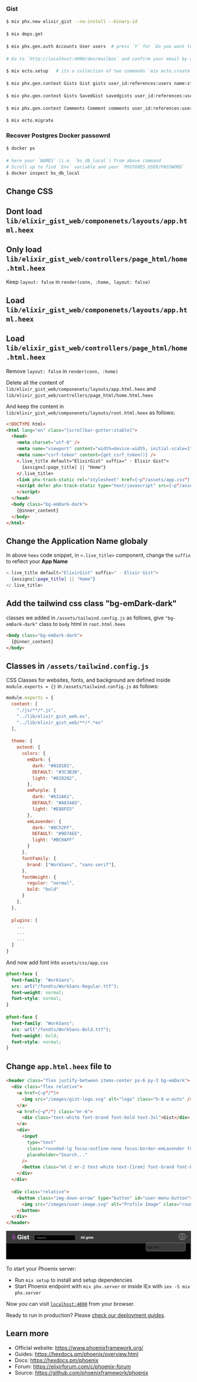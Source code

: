 ### Gist   
    
```bash
$ mix phx.new elixir_gist --no-install --binary-id

$ mix deps.get

$ mix phx.gen.auth Accounts User users  # press `Y` for `Do you want to create a LiveView based authentication system?` 

# Go to `http://localhost:4000/dev/mailbox` and confirm your email by clicking the given link in that page

$ mix ecto.setup   # its a collection of two commands `mix ecto.create` and `mix ecto.migrate`

$ mix phx.gen.context Gists Gist gists user_id:references:users name:string description:text markup_text:text    

$ mix phx.gen.context Gists SavedGist savedgists user_id:references:users gist_id:references:gists  

$ mix phx.gen.context Comments Comment comments user_id:references:users gist_id:references:gists markup_text:text

$ mix ecto.migrate
```    
     
### Recover Postgres Docker passowrd      
```bash
$ docker ps    

# here your `NAMES` (i.e. `bs_db_local`) from above command
# Scroll up to find `Env` variable and your `POSTGRES_USER/PASSWORD`
$ docker inspect bs_db_local   
```    

## Change CSS     
    
## Dont load `lib/elixir_gist_web/componenets/layouts/app.html.heex`      
## Only load `lib/elixir_gist_web/controllers/page_html/home.html.heex`    
Keep `layout: false` in `render(conn, :home, layout: false)`   
    
## Load `lib/elixir_gist_web/componenets/layouts/app.html.heex`      
## Load `lib/elixir_gist_web/controllers/page_html/home.html.heex`     
Remove `layout: false` in `render(conn, :home)`  

Delete all the content of `lib/elixir_gist_web/componenets/layouts/app.html.heex` and `lib/elixir_gist_web/controllers/page_html/home.html.heex`    

And keep the content in `lib/elixir_gist_web/componenets/layouts/root.html.heex` as follows:      
```html
<!DOCTYPE html>
<html lang="en" class="[scrollbar-gutter:stable]">
  <head>
    <meta charset="utf-8" />
    <meta name="viewport" content="width=device-width, initial-scale=1" />
    <meta name="csrf-token" content={get_csrf_token()} />
    <.live_title default="ElixirGist" suffix=" · Elixir Gist">
      {assigns[:page_title] || "Home"}
    </.live_title>
    <link phx-track-static rel="stylesheet" href={~p"/assets/app.css"} />
    <script defer phx-track-static type="text/javascript" src={~p"/assets/app.js"}>
    </script>
  </head>
  <body class="bg-emDark-dark">
    {@inner_content}
  </body>
</html>
```          
    
## Change the Application Name globaly    
In above `heex` code snippet, in `<.live_title>` component, change the `suffix` to reflect your **App Name**    
```elixir
<.live_title default="ElixirGist" suffix=" · Elixir Gist">
  {assigns[:page_title] || "Home"}
</.live_title>
```    
     
## Add the tailwind css class "bg-emDark-dark"   
classes we added in `/assets/tailwind.config.js` as follows, give `"bg-emDark-dark"` class to `body` html in `root.html.heex`    
```html
<body class="bg-emDark-dark">
  {@inner_content}
</body>
```     
    
## Classes in `/assets/tailwind.config.js`  
CSS Classes for websites, fonts, and background are defined inside `module.exports = {}` in `/assets/tailwind.config.js` as follows:    
```js
module.exports = {
  content: [
    "./js/**/*.js",
    "../lib/elixir_gist_web.ex",
    "../lib/elixir_gist_web/**/*.*ex"
  ],

  theme: {
    extend: {
      colors: {
        emDark: {   
          dark: "#010101",
          DEFAULT: "#3C3B3B",
          light: "#828282",
        },
        emPurple: {
          dark: "#631A61",
          DEFAULT: "#A834A5",
          light: "#E88FE5"
        },
        emLavender: {
          dark: "#8C52FF",
          DEFAULT: "#9D74EE",
          light: "#BC9AFF"
        }
      },
      fontFamily: {
        brand: ["WorkSans", "sans-serif"],
      },
      fontWeight: {
        regular: "normal",
        bold: "bold"
      }
    },
  },

  plugins: [
    ...
    ...
    ...
  ]
}  
``` 

And now add font into `assets/css/app.css`   
```css
@font-face {
  font-family: "WorkSans";
  src: url("/fondts/WorkSans-Regular.ttf");
  font-weight: normal;
  font-style: normal;
}

@font-face {
  font-family: "WorkSans";
  src: url("/fondts/WorkSans-Bold.ttf");
  font-weight: bold;
  font-style: normal;
}
```       
    
## Change `app.html.heex` file to    
```html
<header class="flex justify-between items-center px-6 py-3 bg-emDark">
  <div class="flex relative">
    <a href={~p"/"}>
      <img src="/images/gist-logo.svg" alt="logo" class="h-8 w-auto" />
    </a>
    <a href={~p"/"} class="mr-6">
      <div class="text-white font-brand font-bold text-3xl">Gist</div>
    </a>
    <div>
      <input 
        type="text" 
        class="rounded-lg focus:outline-none focus:border-emLavender focus:ring-0 px-3 py-1 bg-emDark-dark placeholder-emDark-light text-white font-brand font-regular text-sm mr-5 border-white" 
        placeholder="Search..."
      />
      <button class="mt-2 mr-2 text-white text-[1rem] font-brand font-bold hover:text-emDark-light">All gists</button>
    </div>
  </div>

  <div class="relative">
    <button class="img-down-arrow" type="button" id="user-menu-button">
      <img src="/images/user-image.svg" alt="Profile Image" class="round-image-padding w-8 h-8" />
    </button>
  </div>
</header>
```    
    
<img src="../../img/01.png" alt="Website header">    


To start your Phoenix server:

  * Run `mix setup` to install and setup dependencies
  * Start Phoenix endpoint with `mix phx.server` or inside IEx with `iex -S mix phx.server`

Now you can visit [`localhost:4000`](http://localhost:4000) from your browser.

Ready to run in production? Please [check our deployment guides](https://hexdocs.pm/phoenix/deployment.html).

## Learn more

  * Official website: https://www.phoenixframework.org/
  * Guides: https://hexdocs.pm/phoenix/overview.html
  * Docs: https://hexdocs.pm/phoenix
  * Forum: https://elixirforum.com/c/phoenix-forum
  * Source: https://github.com/phoenixframework/phoenix
